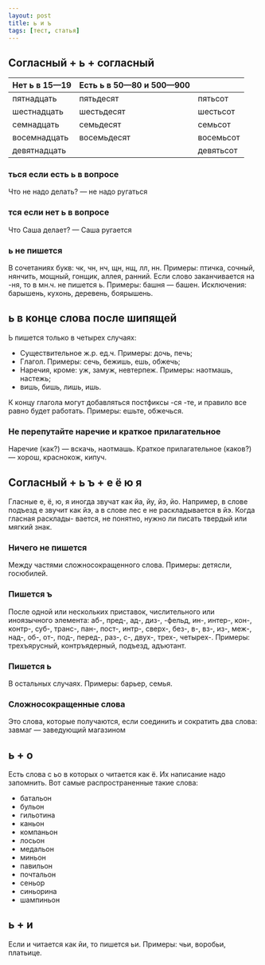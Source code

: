 ```yaml
---
layout: post
title: ь и ъ
tags: [тест, статья]
---
```


## Согласный + ь + согласный

| Нет ь в 15—19 | Есть ь в 50—80 и 500—900 |  |
| --- | --- | --- |
| пятнадцать | пятьдесят | пятьсот |
| шестнадцать | шестьдесят | шестьсот |
| семнадцать | семьдесят | семьсот |
| восемнадцать | восемьдесят | восемьсот |
| девятнадцать |  | девятьсот |

### ться если есть ь в вопросе
Что не надо делать? — не надо ругаться

### тся если нет ь в вопросе
Что Саша делает? — Саша ругается

### ь не пишется
В сочетаниях букв: чк, чн, нч, щн, нщ, лл, нн. Примеры: птичка, сочный, нянчить,
мощный, гонщик, аллея, ранний.
Если слово заканчивается на -ня, то в мн.ч. не пишется ь. Примеры: башня —
башен. Исключения: барышень, кухонь, деревень, боярышень.

## ь в конце слова после шипящей
Ь пишется только в четырех случаях:
- Существительное ж.р. ед.ч. Примеры: дочь, печь;
- Глагол. Примеры: сечь, бежишь, ешь, обжечь;
- Наречия, кроме: уж, замуж, невтерпеж. Примеры: наотмашь, настежь;
- вишь, бишь, лишь, ишь.

К концу глагола могут добавляться постфиксы -ся -те, и правило все равно будет работать. Примеры: ешьте, обжечься.

### Не перепутайте наречие и краткое прилагательное
Наречие (как?) — вскачь, наотмашь.
Краткое прилагательное (каков?) — хорош, краснокож, кипуч.

## Согласный + ь ъ + е ё ю я
Гласные е, ё, ю, я иногда звучат как йа, йу, йэ, йо. Например, в слове подъезд е
звучит как йэ, а в слове лес е не раскладывается в йэ. Когда гласная расклады- вается, не понятно, нужно ли писать твердый или мягкий знак.

### Ничего не пишется
Между частями сложносокращенного слова. Примеры: детясли, госюбилей.

### Пишется ъ
После одной или нескольких приставок, числительного или иноязычного элемента: аб-, пред-, ад-, диз-, -фельд, ин-, интер-, кон-, контр-, суб-, транс-, пан-, пост-, интр-, сверх-, без-, в-, вз-, из-, меж-, над-, об-, от-, под-, перед-, раз-, с-, двух-, трех-, четырех-. Примеры: трехъярусный, контръядерный, подъезд, адъютант.

### Пишется ь
В остальных случаях. Примеры: барьер, семья.

### Сложносокращенные слова
Это слова, которые получаются, если соединить и сократить два слова:
завмаг — заведующий магазином

## ь + о
Есть слова с ьо в которых о читается как ё. Их написание надо запомнить. Вот самые распространенные такие слова:
- батальон
- бульон
- гильотина
- каньон
- компаньон
- лосьон
- медальон
- миньон
- павильон
- почтальон
- сеньор
- синьорина
- шампиньон

## ь + и
Если и читается как йи, то пишется ьи. Примеры: чьи, воробьи, платьице.